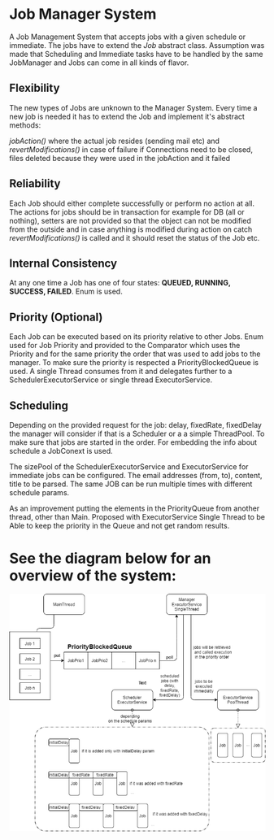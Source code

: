 # Job Manager System

A Job Management System that accepts jobs with a given schedule or immediate. The jobs have to extend the _Job_ abstract class. 
Assumption was made that Scheduling and Immediate tasks have to be handled by the same JobManager and Jobs can come in all kinds of flavor. 

## Flexibility
The new types of Jobs are unknown to the Manager System. 
Every time a new job is needed it has to extend the Job and implement it's abstract methods:

_jobAction()_ where the actual job resides (sending mail etc) and _revertModifications()_ in case of failure if Connections need to be closed, files deleted because they were used in the jobAction and it failed


## Reliability
Each Job should either complete successfully or perform no action at all. 
The actions for jobs should be in transaction for example for DB (all or nothing), setters are not provided so that the object can not be modified from the outside and in case anything is modified during action on catch _revertModifications()_ is called and it should reset the status of the Job etc. 
 
## Internal Consistency
At any one time a Job has one of four states: **QUEUED, RUNNING, SUCCESS, FAILED**. 
Enum is used. 

## Priority (Optional)
Each Job can be executed based on its priority relative to other Jobs. Enum used for Job Priority and provided to the Comparator which uses the Priority and for the same priority the order that was used to add jobs to the manager.
To make sure the priority is respected a PriorityBlockedQueue is used. A single Thread consumes from it and delegates further to a SchedulerExecutorService or single thread ExecutorService.

## Scheduling
Depending on the provided request for the job: delay, fixedRate, fixedDelay the manager will consider if that is a Scheduler or a a simple ThreadPool. To make sure that jobs are started in the order. For embedding the info about schedule a JobConext is used.

The sizePool of the SchedulerExecutorService and ExecutorService for immediate jobs can be configured.
The email addresses (from, to), content, title to be parsed. 
The same JOB can be run multiple times with different schedule params.

As an improvement putting the elements in the PriorityQueue from another thread, other than Main. Proposed with ExecutorService Single Thread to be Able to keep the priority in the Queue and not get random results. 

# See the diagram below for an overview of the system: 

![JobManagerSystemDiagram](/resources/diagram.png)
